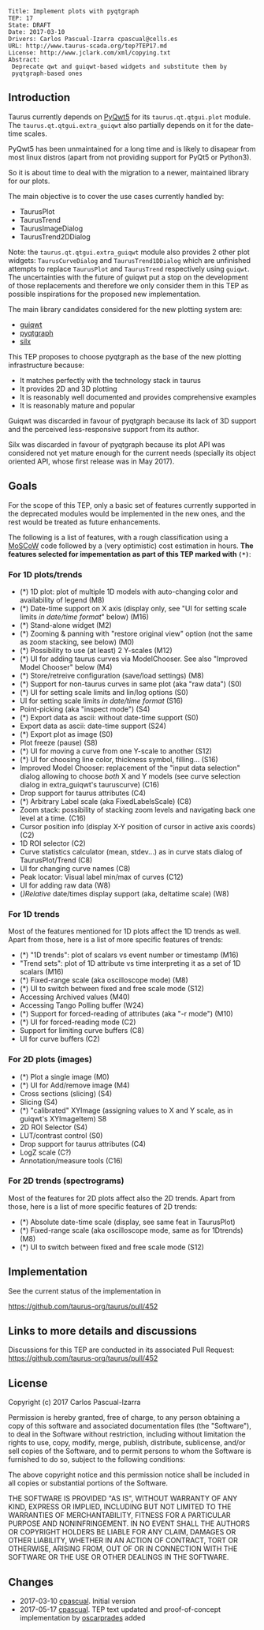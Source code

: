     Title: Implement plots with pyqtgraph
    TEP: 17
    State: DRAFT
    Date: 2017-03-10
    Drivers: Carlos Pascual-Izarra cpascual@cells.es
    URL: http://www.taurus-scada.org/tep?TEP17.md
    License: http://www.jclark.com/xml/copying.txt
    Abstract: 
     Deprecate qwt and guiqwt-based widgets and substitute them by 
     pyqtgraph-based ones
 
## Introduction

Taurus currently depends on [PyQwt5][] for its `taurus.qt.qtgui.plot` 
module. The `taurus.qt.qtgui.extra_guiqwt` also partially depends on it
for the date-time scales.

PyQwt5 has been unmaintained for a long time and is likely to disapear 
from most linux distros (apart from not providing support for PyQt5 or 
Python3).

So it is about time to deal with the migration to a newer, maintained
library for our plots.

The main objective is to cover the use cases currently handled by:

- TaurusPlot
- TaurusTrend
- TaurusImageDialog
- TaurusTrend2DDialog

Note: the `taurus.qt.qtgui.extra_guiqwt` module also provides 2 other 
plot widgets: `TaurusCurveDialog` and `TaurusTrend1DDialog` which are 
unfinished attempts to replace `TaurusPlot` and `TaurusTrend` 
respectively using `guiqwt`. The uncertainties with the future of guiqwt
put a stop on the development of those replacements and therefore we 
only consider them in this TEP as possible inspirations for the proposed
new implementation.
 
The main library candidates considered for the new plotting system are:

- [guiqwt](https://pythonhosted.org/guiqwt/)
- [pyqtgraph](http://pyqtgraph.org/)
- [silx](http://www.silx.org/)

This TEP proposes to choose pyqtgraph as the base of the new plotting 
infrastructure because:

- It matches perfectly with the technology stack in taurus
- It provides 2D and 3D plotting
- It is reasonably well documented and provides comprehensive examples
- It is reasonably mature and popular

Guiqwt was discarded in favour of pyqtgraph because its lack of 3D
support and the perceived less-responsive support from its author.

Silx was discarded in favour of pyqtgraph because its plot API was
considered not yet mature enough for the current needs (specially its
object oriented API, whose first release was in May 2017).
 
## Goals

For the scope of this TEP, only a basic set of features currently 
supported in the deprecated modules would be implemented in the new
ones, and the rest would be treated as future enhancements.

The following is a list of features, with a rough classification using a
[MoSCoW][] code followed by a (very optimistic) cost estimation in
hours. **The features selected for impementation as part of
this TEP marked with `(*)`**:

### For 1D plots/trends

  - (*) 1D plot: plot of multiple 1D models with auto-changing color and
    availability of legend (M8)
  - (*) Date-time support on X axis (display only, see "UI for
    setting scale limits *in date/time format*" below) (M16)
  - (*) Stand-alone widget (M2)
  - (*) Zooming & panning with "restore original view" option (not the same
    as zoom stacking, see below) (M0)
  - (*) Possibility to use (at least) 2 Y-scales (M12)
  - (*) UI for adding taurus curves via ModelChooser. See also
    "Improved Model Chooser" below  (M4)
  - (*) Store/retreive configuration (save/load settings) (M8)
  - (*) Support for non-taurus curves in same plot (aka "raw data") (S0)
  - (*) UI for setting scale limits and lin/log options (S0)
  - UI for setting scale limits *in date/time format* (S16)
  - Point-picking (aka "inspect mode") (S4)
  - (*) Export data as ascii: without date-time support (S0)
  - Export data as ascii: date-time support (S24)
  - (*) Export plot as image (S0)
  - Plot freeze (pause) (S8)
  - (*) UI for moving a curve from one Y-scale to another (S12)
  - (*) UI for choosing line color, thickness symbol, filling... (S16)
  - Improved Model Chooser: replacement of the "input data selection"
    dialog allowing to choose *both* X and Y models (see curve selection
    dialog in extra_guiqwt's tauruscurve) (C16)
  - Drop support for taurus attributes (C4)
  - (*) Arbitrary Label scale (aka FixedLabelsScale) (C8)
  - Zoom stack: possibility of stacking zoom levels and navigating back 
    one level at a time. (C16)
  - Cursor position info (display X-Y position of cursor in active axis
    coords) (C2)
  - 1D ROI selector (C2)
  - Curve statistics calculator (mean, stdev...) as in curve stats
    dialog of TaurusPlot/Trend (C8)
  - UI for changing curve names (C8)
  - Peak locator: Visual label min/max of curves (C12)
  - UI for adding raw data (W8)
  - (*)Relative* date/times display support (aka, deltatime scale) (W8)

### For 1D trends

Most of the features mentioned for 1D plots affect the 1D trends as
well. Apart from those, here is a list of more specific features of
trends:

  - (*) "1D trends": plot of scalars vs event number or timestamp (M16)
  - "Trend sets": plot of 1D attribute vs time interpreting it as a set
    of 1D scalars (M16)
  - (*) Fixed-range scale (aka oscilloscope mode) (M8)
  - (*) UI to switch between fixed and free scale mode (S12)
  - Accessing Archived values (M40)
  - Accessing Tango Polling buffer (W24)
  - (*) Support for forced-reading of attributes (aka "-r mode") (M10)
  - (*) UI for forced-reading mode (C2)
  - Support for limiting curve buffers (C8)
  - UI for curve buffers (C2)


### For 2D plots (images)

  - (*) Plot a single image (M0)
  - (*) UI for Add/remove image (M4)
  - Cross sections (slicing) (S4)
  - Slicing (S4)
  - (*) "calibrated" XYImage (assigning values to X and Y scale, as in
    guiqwt's XYImageItem) S8
  - 2D ROI Selector (S4)
  - LUT/contrast control (S0)
  - Drop support for taurus attributes (C4)
  - LogZ scale (C?)
  - Annotation/measure tools (C16)


### For 2D trends (spectrograms)

Most of the features for 2D plots affect also the 2D trends. Apart
from those, here is a list of more specific features of 2D trends:

  - (*) Absolute date-time scale (display, see same feat in TaurusPlot)
  - (*) Fixed-range scale (aka oscilloscope mode, same as for 1Dtrends) (M8)
  - (*) UI to switch between fixed and free scale mode (S12)


## Implementation

See the current status of the implementation in

https://github.com/taurus-org/taurus/pull/452

## Links to more details and discussions

Discussions for this TEP are conducted in its associated Pull Request:
https://github.com/taurus-org/taurus/pull/452


## License

Copyright (c) 2017 Carlos Pascual-Izarra

Permission is hereby granted, free of charge, to any person obtaining
a copy of this software and associated documentation files (the
"Software"), to deal in the Software without restriction, including
without limitation the rights to use, copy, modify, merge, publish,
distribute, sublicense, and/or sell copies of the Software, and to
permit persons to whom the Software is furnished to do so, subject to
the following conditions:

The above copyright notice and this permission notice shall be included
in all copies or substantial portions of the Software.

THE SOFTWARE IS PROVIDED "AS IS", WITHOUT WARRANTY OF ANY KIND,
EXPRESS OR IMPLIED, INCLUDING BUT NOT LIMITED TO THE WARRANTIES OF
MERCHANTABILITY, FITNESS FOR A PARTICULAR PURPOSE AND NONINFRINGEMENT.
IN NO EVENT SHALL THE AUTHORS OR COPYRIGHT HOLDERS BE LIABLE FOR ANY
CLAIM, DAMAGES OR OTHER LIABILITY, WHETHER IN AN ACTION OF CONTRACT,
TORT OR OTHERWISE, ARISING FROM, OUT OF OR IN CONNECTION WITH THE
SOFTWARE OR THE USE OR OTHER DEALINGS IN THE SOFTWARE.

## Changes


- 2017-03-10 [cpascual][]. Initial version
- 2017-05-17 [cpascual][]. TEP text updated and proof-of-concept
  implementation by [oscarprades][] added

[PyQwt5]: http://pyqwt.sourceforge.net/
[MoSCoW]: https://en.wikipedia.org/wiki/MoSCoW_method
[cpascual]: https://github.com/cpascual
[oscarprades]: https://github.com/oscarprades

